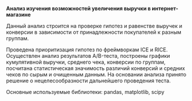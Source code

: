 **Анализ изучения возможностей увеличения выручки в интернет-магазине**

Данный анализ строится на проверке гипотез и равенстве выручек и конверсии в зависимости от принадлежности покупателей к разным группам. 

Проведена приоритизация гипотез по фреймворкам ICE и RICE. Осуществлен анализ результатов A/B-теста, построены графики кумулятивной выручки, среднего чека, конверсии по группам, посчитана статистическая значимость различий конверсий и средних чеков по сырым и очищенным данным. На основании анализа принято решение о нецелесообразности дальнейшего проведения теста.

Основные используемые библиотеки: pandas, matplotlib, scipy
